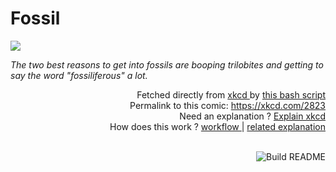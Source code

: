 # <b>Fossil</b>

[![](https://imgs.xkcd.com/comics/fossil.png)](https://xkcd.com/2823)

<i>The two best reasons to get into fossils are booping trilobites and getting to say the word &quot;fossiliferous&quot; a lot.</i>

<div align="right">
  Fetched directly from
  <a href="https://xkcd.com">
    xkcd
  </a>
  by
  <a href="https://github.com/Vanille-N/Vanille-N/blob/master/fetch">
    this bash script
  </a>
</div>
<div align="right">
  Permalink to this comic:
  <a href="https://xkcd.com/2823">
    https://xkcd.com/2823
  </a>
</div>
<div align="right">
  Need an explanation ?
  <a href="https://www.explainxkcd.com/wiki/index.php/2823">
    Explain xkcd
  </a>
</div>
<div align="right">
  How does this work ?
  <a href="https://github.com/Vanille-N/Vanille-N/blob/master/.github/workflows/build.yml">
    workflow
  </a>
  |
  <a href="https://simonwillison.net/2020/Jul/10/self-updating-profile-readme/">
    related explanation
  </a>
</div><br>

<a href="https://github.com/Vanille-N/Vanille-N/actions"><img src="https://github.com/Vanille-N/Vanille-N/workflows/Build%20README/badge.svg" align="right" alt="Build README"></a>
